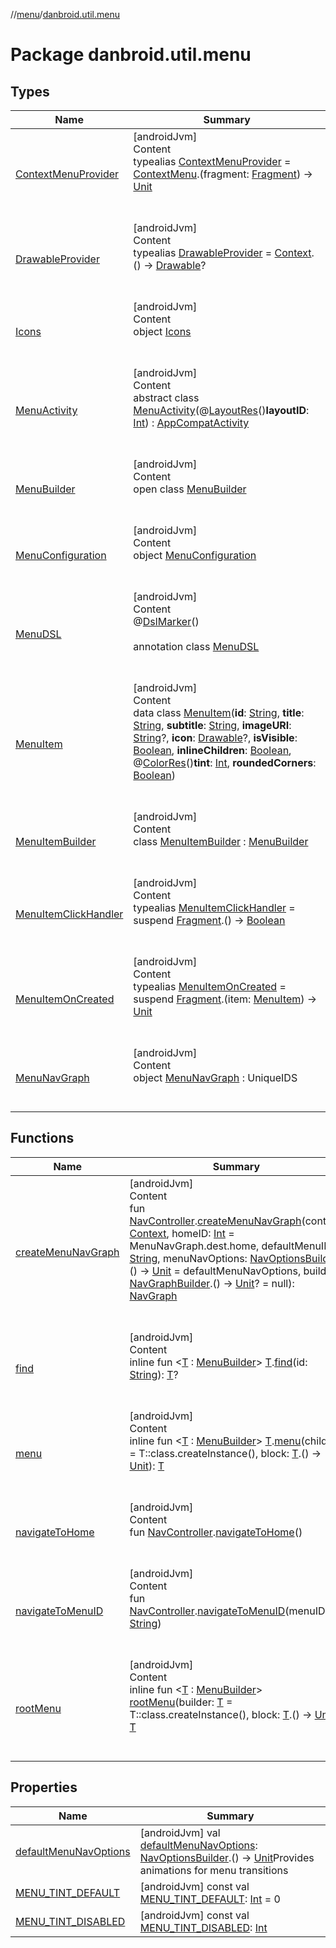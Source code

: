 //[menu](../index.md)/[danbroid.util.menu](index.md)



# Package danbroid.util.menu  


## Types  
  
|  Name|  Summary| 
|---|---|
| <a name="danbroid.util.menu/ContextMenuProvider///PointingToDeclaration/"></a>[ContextMenuProvider](index.md#%5Bdanbroid.util.menu%2FContextMenuProvider%2F%2F%2FPointingToDeclaration%2F%5D%2FClasslikes%2F52677516)| <a name="danbroid.util.menu/ContextMenuProvider///PointingToDeclaration/"></a>[androidJvm]  <br>Content  <br>typealias [ContextMenuProvider](index.md#%5Bdanbroid.util.menu%2FContextMenuProvider%2F%2F%2FPointingToDeclaration%2F%5D%2FClasslikes%2F52677516) = [ContextMenu](https://developer.android.com/reference/kotlin/android/view/ContextMenu.html).(fragment: [Fragment](https://developer.android.com/reference/kotlin/androidx/fragment/app/Fragment.html)) -> [Unit](https://kotlinlang.org/api/latest/jvm/stdlib/kotlin/-unit/index.html)  <br><br><br>
| <a name="danbroid.util.menu/DrawableProvider///PointingToDeclaration/"></a>[DrawableProvider](index.md#%5Bdanbroid.util.menu%2FDrawableProvider%2F%2F%2FPointingToDeclaration%2F%5D%2FClasslikes%2F52677516)| <a name="danbroid.util.menu/DrawableProvider///PointingToDeclaration/"></a>[androidJvm]  <br>Content  <br>typealias [DrawableProvider](index.md#%5Bdanbroid.util.menu%2FDrawableProvider%2F%2F%2FPointingToDeclaration%2F%5D%2FClasslikes%2F52677516) = [Context](https://developer.android.com/reference/kotlin/android/content/Context.html).() -> [Drawable](https://developer.android.com/reference/kotlin/android/graphics/drawable/Drawable.html)?  <br><br><br>
| <a name="danbroid.util.menu/Icons///PointingToDeclaration/"></a>[Icons](-icons/index.md)| <a name="danbroid.util.menu/Icons///PointingToDeclaration/"></a>[androidJvm]  <br>Content  <br>object [Icons](-icons/index.md)  <br><br><br>
| <a name="danbroid.util.menu/MenuActivity///PointingToDeclaration/"></a>[MenuActivity](-menu-activity/index.md)| <a name="danbroid.util.menu/MenuActivity///PointingToDeclaration/"></a>[androidJvm]  <br>Content  <br>abstract class [MenuActivity](-menu-activity/index.md)(@[LayoutRes](https://developer.android.com/reference/kotlin/androidx/annotation/LayoutRes.html)()**layoutID**: [Int](https://kotlinlang.org/api/latest/jvm/stdlib/kotlin/-int/index.html)) : [AppCompatActivity](https://developer.android.com/reference/kotlin/androidx/appcompat/app/AppCompatActivity.html)  <br><br><br>
| <a name="danbroid.util.menu/MenuBuilder///PointingToDeclaration/"></a>[MenuBuilder](-menu-builder/index.md)| <a name="danbroid.util.menu/MenuBuilder///PointingToDeclaration/"></a>[androidJvm]  <br>Content  <br>open class [MenuBuilder](-menu-builder/index.md)  <br><br><br>
| <a name="danbroid.util.menu/MenuConfiguration///PointingToDeclaration/"></a>[MenuConfiguration](-menu-configuration/index.md)| <a name="danbroid.util.menu/MenuConfiguration///PointingToDeclaration/"></a>[androidJvm]  <br>Content  <br>object [MenuConfiguration](-menu-configuration/index.md)  <br><br><br>
| <a name="danbroid.util.menu/MenuDSL///PointingToDeclaration/"></a>[MenuDSL](-menu-d-s-l/index.md)| <a name="danbroid.util.menu/MenuDSL///PointingToDeclaration/"></a>[androidJvm]  <br>Content  <br>@[DslMarker](https://kotlinlang.org/api/latest/jvm/stdlib/kotlin/-dsl-marker/index.html)()  <br>  <br>annotation class [MenuDSL](-menu-d-s-l/index.md)  <br><br><br>
| <a name="danbroid.util.menu/MenuItem///PointingToDeclaration/"></a>[MenuItem](-menu-item/index.md)| <a name="danbroid.util.menu/MenuItem///PointingToDeclaration/"></a>[androidJvm]  <br>Content  <br>data class [MenuItem](-menu-item/index.md)(**id**: [String](https://kotlinlang.org/api/latest/jvm/stdlib/kotlin/-string/index.html), **title**: [String](https://kotlinlang.org/api/latest/jvm/stdlib/kotlin/-string/index.html), **subtitle**: [String](https://kotlinlang.org/api/latest/jvm/stdlib/kotlin/-string/index.html), **imageURI**: [String](https://kotlinlang.org/api/latest/jvm/stdlib/kotlin/-string/index.html)?, **icon**: [Drawable](https://developer.android.com/reference/kotlin/android/graphics/drawable/Drawable.html)?, **isVisible**: [Boolean](https://kotlinlang.org/api/latest/jvm/stdlib/kotlin/-boolean/index.html), **inlineChildren**: [Boolean](https://kotlinlang.org/api/latest/jvm/stdlib/kotlin/-boolean/index.html), @[ColorRes](https://developer.android.com/reference/kotlin/androidx/annotation/ColorRes.html)()**tint**: [Int](https://kotlinlang.org/api/latest/jvm/stdlib/kotlin/-int/index.html), **roundedCorners**: [Boolean](https://kotlinlang.org/api/latest/jvm/stdlib/kotlin/-boolean/index.html))  <br><br><br>
| <a name="danbroid.util.menu/MenuItemBuilder///PointingToDeclaration/"></a>[MenuItemBuilder](-menu-item-builder/index.md)| <a name="danbroid.util.menu/MenuItemBuilder///PointingToDeclaration/"></a>[androidJvm]  <br>Content  <br>class [MenuItemBuilder](-menu-item-builder/index.md) : [MenuBuilder](-menu-builder/index.md)  <br><br><br>
| <a name="danbroid.util.menu/MenuItemClickHandler///PointingToDeclaration/"></a>[MenuItemClickHandler](index.md#%5Bdanbroid.util.menu%2FMenuItemClickHandler%2F%2F%2FPointingToDeclaration%2F%5D%2FClasslikes%2F52677516)| <a name="danbroid.util.menu/MenuItemClickHandler///PointingToDeclaration/"></a>[androidJvm]  <br>Content  <br>typealias [MenuItemClickHandler](index.md#%5Bdanbroid.util.menu%2FMenuItemClickHandler%2F%2F%2FPointingToDeclaration%2F%5D%2FClasslikes%2F52677516) = suspend [Fragment](https://developer.android.com/reference/kotlin/androidx/fragment/app/Fragment.html).() -> [Boolean](https://kotlinlang.org/api/latest/jvm/stdlib/kotlin/-boolean/index.html)  <br><br><br>
| <a name="danbroid.util.menu/MenuItemOnCreated///PointingToDeclaration/"></a>[MenuItemOnCreated](index.md#%5Bdanbroid.util.menu%2FMenuItemOnCreated%2F%2F%2FPointingToDeclaration%2F%5D%2FClasslikes%2F52677516)| <a name="danbroid.util.menu/MenuItemOnCreated///PointingToDeclaration/"></a>[androidJvm]  <br>Content  <br>typealias [MenuItemOnCreated](index.md#%5Bdanbroid.util.menu%2FMenuItemOnCreated%2F%2F%2FPointingToDeclaration%2F%5D%2FClasslikes%2F52677516) = suspend [Fragment](https://developer.android.com/reference/kotlin/androidx/fragment/app/Fragment.html).(item: [MenuItem](-menu-item/index.md)) -> [Unit](https://kotlinlang.org/api/latest/jvm/stdlib/kotlin/-unit/index.html)  <br><br><br>
| <a name="danbroid.util.menu/MenuNavGraph///PointingToDeclaration/"></a>[MenuNavGraph](-menu-nav-graph/index.md)| <a name="danbroid.util.menu/MenuNavGraph///PointingToDeclaration/"></a>[androidJvm]  <br>Content  <br>object [MenuNavGraph](-menu-nav-graph/index.md) : UniqueIDS  <br><br><br>


## Functions  
  
|  Name|  Summary| 
|---|---|
| <a name="danbroid.util.menu//createMenuNavGraph/androidx.navigation.NavController#android.content.Context#kotlin.Int#kotlin.String#kotlin.Function1[androidx.navigation.NavOptionsBuilder,kotlin.Unit]#kotlin.Function1[androidx.navigation.NavGraphBuilder,kotlin.Unit]?/PointingToDeclaration/"></a>[createMenuNavGraph](create-menu-nav-graph.md)| <a name="danbroid.util.menu//createMenuNavGraph/androidx.navigation.NavController#android.content.Context#kotlin.Int#kotlin.String#kotlin.Function1[androidx.navigation.NavOptionsBuilder,kotlin.Unit]#kotlin.Function1[androidx.navigation.NavGraphBuilder,kotlin.Unit]?/PointingToDeclaration/"></a>[androidJvm]  <br>Content  <br>fun [NavController](https://developer.android.com/reference/kotlin/androidx/navigation/NavController.html).[createMenuNavGraph](create-menu-nav-graph.md)(context: [Context](https://developer.android.com/reference/kotlin/android/content/Context.html), homeID: [Int](https://kotlinlang.org/api/latest/jvm/stdlib/kotlin/-int/index.html) = MenuNavGraph.dest.home, defaultMenuID: [String](https://kotlinlang.org/api/latest/jvm/stdlib/kotlin/-string/index.html), menuNavOptions: [NavOptionsBuilder](https://developer.android.com/reference/kotlin/androidx/navigation/NavOptionsBuilder.html).() -> [Unit](https://kotlinlang.org/api/latest/jvm/stdlib/kotlin/-unit/index.html) = defaultMenuNavOptions, builder: [NavGraphBuilder](https://developer.android.com/reference/kotlin/androidx/navigation/NavGraphBuilder.html).() -> [Unit](https://kotlinlang.org/api/latest/jvm/stdlib/kotlin/-unit/index.html)? = null): [NavGraph](https://developer.android.com/reference/kotlin/androidx/navigation/NavGraph.html)  <br><br><br>
| <a name="danbroid.util.menu//find/TypeParam(bounds=[danbroid.util.menu.MenuBuilder])#kotlin.String/PointingToDeclaration/"></a>[find](find.md)| <a name="danbroid.util.menu//find/TypeParam(bounds=[danbroid.util.menu.MenuBuilder])#kotlin.String/PointingToDeclaration/"></a>[androidJvm]  <br>Content  <br>inline fun <[T](find.md) : [MenuBuilder](-menu-builder/index.md)> [T](find.md).[find](find.md)(id: [String](https://kotlinlang.org/api/latest/jvm/stdlib/kotlin/-string/index.html)): [T](find.md)?  <br><br><br>
| <a name="danbroid.util.menu//menu/TypeParam(bounds=[danbroid.util.menu.MenuBuilder])#TypeParam(bounds=[danbroid.util.menu.MenuBuilder])#kotlin.Function1[TypeParam(bounds=[danbroid.util.menu.MenuBuilder]),kotlin.Unit]/PointingToDeclaration/"></a>[menu](menu.md)| <a name="danbroid.util.menu//menu/TypeParam(bounds=[danbroid.util.menu.MenuBuilder])#TypeParam(bounds=[danbroid.util.menu.MenuBuilder])#kotlin.Function1[TypeParam(bounds=[danbroid.util.menu.MenuBuilder]),kotlin.Unit]/PointingToDeclaration/"></a>[androidJvm]  <br>Content  <br>inline fun <[T](menu.md) : [MenuBuilder](-menu-builder/index.md)> [T](menu.md).[menu](menu.md)(child: [T](menu.md) = T::class.createInstance(), block: [T](menu.md).() -> [Unit](https://kotlinlang.org/api/latest/jvm/stdlib/kotlin/-unit/index.html)): [T](menu.md)  <br><br><br>
| <a name="danbroid.util.menu//navigateToHome/androidx.navigation.NavController#/PointingToDeclaration/"></a>[navigateToHome](navigate-to-home.md)| <a name="danbroid.util.menu//navigateToHome/androidx.navigation.NavController#/PointingToDeclaration/"></a>[androidJvm]  <br>Content  <br>fun [NavController](https://developer.android.com/reference/kotlin/androidx/navigation/NavController.html).[navigateToHome](navigate-to-home.md)()  <br><br><br>
| <a name="danbroid.util.menu//navigateToMenuID/androidx.navigation.NavController#kotlin.String/PointingToDeclaration/"></a>[navigateToMenuID](navigate-to-menu-i-d.md)| <a name="danbroid.util.menu//navigateToMenuID/androidx.navigation.NavController#kotlin.String/PointingToDeclaration/"></a>[androidJvm]  <br>Content  <br>fun [NavController](https://developer.android.com/reference/kotlin/androidx/navigation/NavController.html).[navigateToMenuID](navigate-to-menu-i-d.md)(menuID: [String](https://kotlinlang.org/api/latest/jvm/stdlib/kotlin/-string/index.html))  <br><br><br>
| <a name="danbroid.util.menu//rootMenu/#TypeParam(bounds=[danbroid.util.menu.MenuBuilder])#kotlin.Function1[TypeParam(bounds=[danbroid.util.menu.MenuBuilder]),kotlin.Unit]/PointingToDeclaration/"></a>[rootMenu](root-menu.md)| <a name="danbroid.util.menu//rootMenu/#TypeParam(bounds=[danbroid.util.menu.MenuBuilder])#kotlin.Function1[TypeParam(bounds=[danbroid.util.menu.MenuBuilder]),kotlin.Unit]/PointingToDeclaration/"></a>[androidJvm]  <br>Content  <br>inline fun <[T](root-menu.md) : [MenuBuilder](-menu-builder/index.md)> [rootMenu](root-menu.md)(builder: [T](root-menu.md) = T::class.createInstance(), block: [T](root-menu.md).() -> [Unit](https://kotlinlang.org/api/latest/jvm/stdlib/kotlin/-unit/index.html)): [T](root-menu.md)  <br><br><br>


## Properties  
  
|  Name|  Summary| 
|---|---|
| <a name="danbroid.util.menu//defaultMenuNavOptions/#/PointingToDeclaration/"></a>[defaultMenuNavOptions](default-menu-nav-options.md)| <a name="danbroid.util.menu//defaultMenuNavOptions/#/PointingToDeclaration/"></a> [androidJvm] val [defaultMenuNavOptions](default-menu-nav-options.md): [NavOptionsBuilder](https://developer.android.com/reference/kotlin/androidx/navigation/NavOptionsBuilder.html).() -> [Unit](https://kotlinlang.org/api/latest/jvm/stdlib/kotlin/-unit/index.html)Provides animations for menu transitions   <br>
| <a name="danbroid.util.menu//MENU_TINT_DEFAULT/#/PointingToDeclaration/"></a>[MENU_TINT_DEFAULT](-m-e-n-u_-t-i-n-t_-d-e-f-a-u-l-t.md)| <a name="danbroid.util.menu//MENU_TINT_DEFAULT/#/PointingToDeclaration/"></a> [androidJvm] const val [MENU_TINT_DEFAULT](-m-e-n-u_-t-i-n-t_-d-e-f-a-u-l-t.md): [Int](https://kotlinlang.org/api/latest/jvm/stdlib/kotlin/-int/index.html) = 0   <br>
| <a name="danbroid.util.menu//MENU_TINT_DISABLED/#/PointingToDeclaration/"></a>[MENU_TINT_DISABLED](-m-e-n-u_-t-i-n-t_-d-i-s-a-b-l-e-d.md)| <a name="danbroid.util.menu//MENU_TINT_DISABLED/#/PointingToDeclaration/"></a> [androidJvm] const val [MENU_TINT_DISABLED](-m-e-n-u_-t-i-n-t_-d-i-s-a-b-l-e-d.md): [Int](https://kotlinlang.org/api/latest/jvm/stdlib/kotlin/-int/index.html)   <br>

